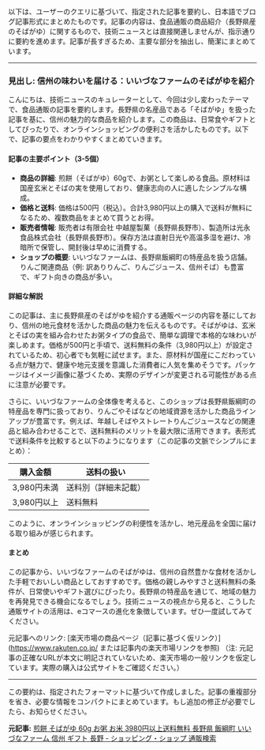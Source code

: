以下は、ユーザーのクエリに基づいて、指定された記事を要約し、日本語でブログ記事形式にまとめたものです。記事の内容は、食品通販の商品紹介（長野県産のそばがゆ）に関するもので、技術ニュースとは直接関連しませんが、指示通りに要約を進めます。記事が長すぎるため、主要な部分を抽出し、簡潔にまとめています。

---

### 見出し: 信州の味わいを届ける：いいづなファームのそばがゆを紹介

こんにちは、技術ニュースのキュレーターとして、今回は少し変わったテーマで、食品通販の記事を要約します。長野県の名産品である「そばがゆ」を扱った記事を基に、信州の魅力的な商品を紹介します。この商品は、日常食やギフトとしてぴったりで、オンラインショッピングの便利さを活かしたものです。以下で、記事の要点をわかりやすくまとめていきます。

#### 記事の主要ポイント（3-5個）
- **商品の詳細**: 煎餅（そばがゆ）60gで、お粥として楽しめる食品。原材料は国産玄米とそばの実を使用しており、健康志向の人に適したシンプルな構成。
- **価格と送料**: 価格は500円（税込）。合計3,980円以上の購入で送料が無料になるため、複数商品をまとめて買うとお得。
- **販売者情報**: 販売者は有限会社 中越屋製菓（長野県長野市）、製造所は光永食品株式会社（長野県長野市）。保存方法は直射日光や高温多湿を避け、冷暗所で保管し、開封後は早めに消費する。
- **ショップの概要**: いいづなファームは、長野県飯綱町の特産品を扱う店舗。りんご関連商品（例: 訳ありりんご、りんごジュース、信州そば）も豊富で、ギフト向きの商品が多い。

#### 詳細な解説
この記事は、主に長野県産のそばがゆを紹介する通販ページの内容を基にしており、信州の地元食材を活かした商品の魅力を伝えるものです。そばがゆは、玄米とそばの実を組み合わせたお粥タイプの食品で、簡単な調理で本格的な味わいが楽しめます。価格が500円と手頃で、送料無料の条件（3,980円以上）が設定されているため、初心者でも気軽に試せます。また、原材料が国産にこだわっている点が魅力で、健康や地元支援を意識した消費者に人気を集めそうです。パッケージはイメージ画像に基づくため、実際のデザインが変更される可能性がある点に注意が必要です。

さらに、いいづなファームの全体像を考えると、このショップは長野県飯綱町の特産品を専門に扱っており、りんごやそばなどの地域資源を活かした商品ラインアップが豊富です。例えば、年越しそばやストレートりんごジュースなどの関連品と組み合わせることで、送料無料のメリットを最大限に活用できます。表形式で送料条件を比較すると以下のようになります（この記事の文脈でシンプルにまとめ）：

| 購入金額 | 送料の扱い |
|-------------------|-----------------|
| 3,980円未満 | 送料別（詳細未記載） |
| 3,980円以上 | 送料無料 |

このように、オンラインショッピングの利便性を活かし、地元産品を全国に届ける取り組みが感じられます。

#### まとめ
この記事から、いいづなファームのそばがゆは、信州の自然豊かな食材を活かした手軽でおいしい商品としておすすめです。価格の親しみやすさと送料無料の条件が、日常使いやギフト選びにぴったり。長野県の特産品を通じて、地域の魅力を再発見できる機会になるでしょう。技術ニュースの視点から見ると、こうした通販サイトの活用は、eコマースの進化を象徴しています。ぜひ一度試してみてください。

元記事へのリンク: [楽天市場の商品ページ（記事に基づく仮リンク）](https://www.rakuten.co.jp/ または記事内の楽天市場リンクを参照) 
（注: 元記事の正確なURLが本文に明記されていないため、楽天市場の一般リンクを仮定しています。実際の購入は公式サイトをご確認ください。）

---

この要約は、指定されたフォーマットに基づいて作成しました。記事の重複部分を省き、必要な情報をコンパクトにまとめています。もし追加の修正が必要でしたら、お知らせください。

**元記事:** [煎餅 そばがゆ 60g お粥 お米 3980円以上送料無料 長野県 飯綱町 いいづなファーム 信州 ギフト 長野 - ショッピング・ショップ 通販検索](https://food-rk.shopping-shop.jp/product/100227/iizunafarm:10000828/)